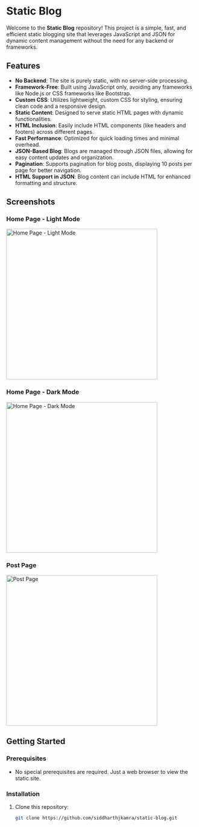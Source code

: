 # Static Blog

Welcome to the **Static Blog** repository! This project is a simple, fast, and efficient static blogging site that leverages JavaScript and JSON for dynamic content management without the need for any backend or frameworks.

## Features

- **No Backend**: The site is purely static, with no server-side processing.
- **Framework-Free**: Built using JavaScript only, avoiding any frameworks like Node.js or CSS frameworks like Bootstrap.
- **Custom CSS**: Utilizes lightweight, custom CSS for styling, ensuring clean code and a responsive design.
- **Static Content**: Designed to serve static HTML pages with dynamic functionalities.
- **HTML Inclusion**: Easily include HTML components (like headers and footers) across different pages.
- **Fast Performance**: Optimized for quick loading times and minimal overhead.
- **JSON-Based Blog**: Blogs are managed through JSON files, allowing for easy content updates and organization.
- **Pagination**: Supports pagination for blog posts, displaying 10 posts per page for better navigation.
- **HTML Support in JSON**: Blog content can include HTML for enhanced formatting and structure.

## Screenshots

### Home Page - Light Mode
<img src="https://blog2219.pages.dev/files/scr/home_light.png" alt="Home Page - Light Mode" width="400"/>

### Home Page - Dark Mode
<img src="https://blog2219.pages.dev/files/scr/home_dark.png" alt="Home Page - Dark Mode" width="400"/>

### Post Page
<img src="https://blog2219.pages.dev/files/scr/post.png" alt="Post Page" width="400"/>

## Getting Started

### Prerequisites

- No special prerequisites are required. Just a web browser to view the static site.

### Installation

1. Clone this repository:
   ```bash
   git clone https://github.com/siddharthjkamra/static-blog.git
